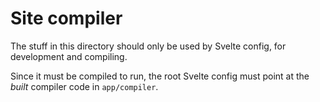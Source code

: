 # Site compiler

The stuff in this directory should only be used by Svelte config, for development and compiling.

Since it must be compiled to run, the root Svelte config must point at the _built_ compiler code in `app/compiler`.
